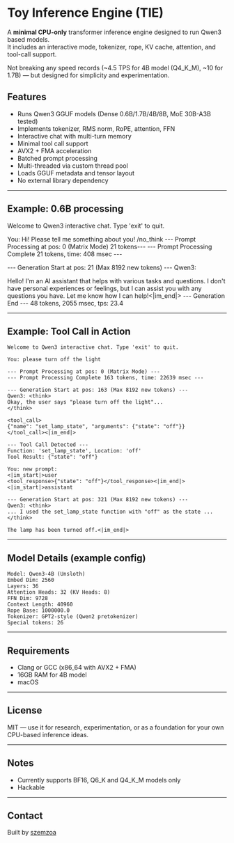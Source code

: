 # Toy Inference Engine (TIE)

A **minimal CPU-only** transformer inference engine designed to run Qwen3 based models.  
It includes an interactive mode, tokenizer, rope, KV cache, attention, and tool-call support.

Not breaking any speed records (~4.5 TPS for 4B model (Q4_K_M), ~10 for 1.7B) — but designed for simplicity and experimentation.

## Features

-  Runs Qwen3 GGUF models (Dense 0.6B/1.7B/4B/8B, MoE 30B-A3B tested)
-  Implements tokenizer, RMS norm, RoPE, attention, FFN
-  Interactive chat with multi-turn memory
-  Minimal tool call support
-  AVX2 + FMA acceleration
-  Batched prompt processing
-  Multi-threaded via custom thread pool
-  Loads GGUF metadata and tensor layout
-  No external library dependency

---

## Example: 0.6B processing

Welcome to Qwen3 interactive chat. Type 'exit' to quit.

You: Hi! Please tell me something about you! /no_think
--- Prompt Processing at pos: 0 (Matrix Mode) 21 tokens---
--- Prompt Processing Complete 21 tokens, time: 408 msec ---

--- Generation Start at pos: 21 (Max 8192 new tokens) ---
Qwen3: <think>

</think>

Hello! I'm an AI assistant that helps with various tasks and questions. I don't have personal experiences or feelings, but I can assist you with any questions you have. Let me know how I can help!<|im_end|>
--- Generation End --- 48 tokens, 2055 msec, tps: 23.4

---

## Example: Tool Call in Action

```
Welcome to Qwen3 interactive chat. Type 'exit' to quit.

You: please turn off the light

--- Prompt Processing at pos: 0 (Matrix Mode) ---
--- Prompt Processing Complete 163 tokens, time: 22639 msec ---

--- Generation Start at pos: 163 (Max 8192 new tokens) ---
Qwen3: <think>
Okay, the user says "please turn off the light"... 
</think>

<tool_call>
{"name": "set_lamp_state", "arguments": {"state": "off"}}
</tool_call><|im_end|>

--- Tool Call Detected ---
Function: 'set_lamp_state', Location: 'off'
Tool Result: {"state": "off"}

You: new prompt: 
<|im_start|>user
<tool_response>{"state": "off"}</tool_response><|im_end|>
<|im_start|>assistant

--- Generation Start at pos: 321 (Max 8192 new tokens) ---
Qwen3: <think>
... I used the set_lamp_state function with "off" as the state ...
</think>

The lamp has been turned off.<|im_end|>
```

---

## Model Details (example config)

```
Model: Qwen3-4B (Unsloth)
Embed Dim: 2560
Layers: 36
Attention Heads: 32 (KV Heads: 8)
FFN Dim: 9728
Context Length: 40960
Rope Base: 1000000.0
Tokenizer: GPT2-style (Qwen2 pretokenizer)
Special tokens: 26
```

---

## Requirements

- Clang or GCC (x86_64 with AVX2 + FMA)
- 16GB RAM for 4B model
- macOS

---

## License

MIT — use it for research, experimentation, or as a foundation for your own CPU-based inference ideas.

---

## Notes

- Currently supports BF16, Q6_K and Q4_K_M models only
- Hackable

---

## Contact

Built by [szemzoa](https://github.com/szemzoa)
